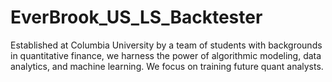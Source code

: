 # EverBrook_US_LS_Backtester
Established at Columbia University by a team of students with backgrounds in quantitative finance, we harness the power of algorithmic modeling, data analytics, and machine learning. We focus on training future quant analysts.
